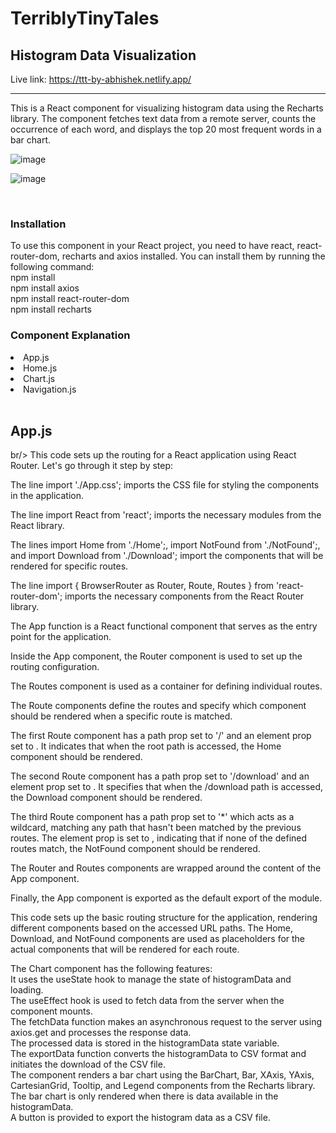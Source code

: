<h1>TerriblyTinyTales</h1>


<h2>Histogram Data Visualization</h2>



Live link: https://ttt-by-abhishek.netlify.app/

<hr/>

This is a React component for visualizing histogram data using the Recharts library. The component fetches text data from a remote server, counts the occurrence of each word, and displays the top 20 most frequent words in a bar chart.



![image](https://github.com/AbhishekKrGhosh/terriblytinytales/assets/92973940/6e29651f-77fb-45ef-9458-8ebde3826ac2)


![image](https://github.com/AbhishekKrGhosh/terriblytinytales/assets/92973940/9bf21b84-2477-445e-b170-cc302f9dbfd3)


<br/>

<h3>Installation</h3>

To use this component in your React project, you need to have react, react-router-dom, recharts and axios installed. You can install them by running the following command:
<br/>
npm install
<br/>
npm install axios
<br/>
npm install react-router-dom
<br/>
npm install recharts
<br/>

<h3>Component Explanation </h3>
<li>App.js</li>
<li>Home.js</li>
<li>Chart.js</li>
<li>Navigation.js</li>
<br/>
<h2>App.js</h2>
br/>
This code sets up the routing for a React application using React Router. Let's go through it step by step:

The line import './App.css'; imports the CSS file for styling the components in the application.

The line import React from 'react'; imports the necessary modules from the React library.

The lines import Home from './Home';, import NotFound from './NotFound';, and import Download from './Download'; import the components that will be rendered for specific routes.

The line import { BrowserRouter as Router, Route, Routes } from 'react-router-dom'; imports the necessary components from the React Router library.

The App function is a React functional component that serves as the entry point for the application.

Inside the App component, the Router component is used to set up the routing configuration.

The Routes component is used as a container for defining individual routes.

The Route components define the routes and specify which component should be rendered when a specific route is matched.

The first Route component has a path prop set to '/' and an element prop set to <Home />. It indicates that when the root path is accessed, the Home component should be rendered.

The second Route component has a path prop set to '/download' and an element prop set to <Download />. It specifies that when the /download path is accessed, the Download component should be rendered.

The third Route component has a path prop set to '*' which acts as a wildcard, matching any path that hasn't been matched by the previous routes. The element prop is set to <NotFound />, indicating that if none of the defined routes match, the NotFound component should be rendered.

The Router and Routes components are wrapped around the content of the App component.

Finally, the App component is exported as the default export of the module.

This code sets up the basic routing structure for the application, rendering different components based on the accessed URL paths. The Home, Download, and NotFound components are used as placeholders for the actual components that will be rendered for each route.






  
The Chart component has the following features:
<br/>
It uses the useState hook to manage the state of histogramData and loading.
 <br/> 
The useEffect hook is used to fetch data from the server when the component mounts.
  <br/>
The fetchData function makes an asynchronous request to the server using axios.get and processes the response data.
  <br/>
The processed data is stored in the histogramData state variable.
  <br/>
The exportData function converts the histogramData to CSV format and initiates the download of the CSV file.
  <br/>
The component renders a bar chart using the BarChart, Bar, XAxis, YAxis, CartesianGrid, Tooltip, and Legend components from the Recharts library.
  <br/>
The bar chart is only rendered when there is data available in the histogramData.
  <br/>
A button is provided to export the histogram data as a CSV file.
  <br/>

